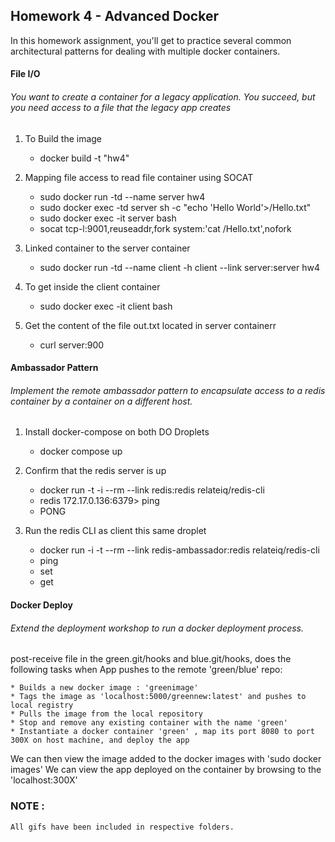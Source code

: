 ## Homework 4 - Advanced Docker
In this homework assignment, you'll get to practice several common architectural patterns for dealing with multiple docker containers.

#### File I/O
###### You want to create a container for a legacy application. You succeed, but you need access to a file that the legacy app creates

1. To Build the image



    * docker build -t "hw4"
    
2. Mapping file access to read file container using SOCAT


    * sudo docker run -td --name server hw4
    * sudo docker exec -td server sh -c "echo 'Hello World'>/Hello.txt"
    * sudo docker exec -it server bash
    * socat tcp-l:9001,reuseaddr,fork system:'cat /Hello.txt',nofork

3. Linked container to the server container


    * sudo docker run -td --name client -h client --link server:server hw4

4. To get inside the client container


    * sudo docker exec -it client bash
    
5. Get the content of the file out.txt located in server containerr


    * curl server:900    

#### Ambassador Pattern
###### Implement the remote ambassador pattern to encapsulate access to a redis container by a container on a different host.

1. Install docker-compose on both DO Droplets


     * docker compose up
    
2. Confirm that the redis server is up 


     * docker run -t -i --rm --link redis:redis relateiq/redis-cli
     * redis 172.17.0.136:6379> ping
     * PONG
   


3. Run the redis CLI as client this same droplet


    * docker run -i -t --rm --link redis-ambassador:redis relateiq/redis-cli
    * ping
    * set 
    * get


#### Docker Deploy
###### Extend the deployment workshop to run a docker deployment process.

post-receive file in the green.git/hooks and blue.git/hooks, does the following tasks when App pushes to the remote 'green/blue' repo:

    * Builds a new docker image : 'greenimage'
    * Tags the image as 'localhost:5000/greennew:latest' and pushes to local registry
    * Pulls the image from the local repository
    * Stop and remove any existing container with the name 'green'
    * Instantiate a docker container 'green' , map its port 8080 to port 300X on host machine, and deploy the app

We can then view the image added to the docker images with 'sudo docker images'
We can view the app deployed on the container by browsing to the 'localhost:300X'


### NOTE :
	
	All gifs have been included in respective folders.	

